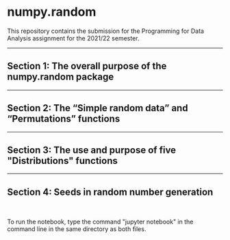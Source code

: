 # numpy.random
This repository contains the submission for the Programming for Data Analysis assignment for the 2021/22 semester.
***
## Section 1: The overall purpose of the numpy.random package
***
## Section 2: The “Simple random data” and “Permutations” functions
***
## Section 3: The use and purpose of five "Distributions" functions
***
## Section 4: Seeds in random number generation

<br>

To run the notebook, type the command "jupyter notebook" in the command line in the same directory as both files.